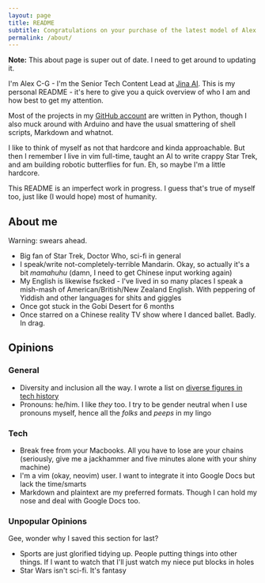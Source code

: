 ```yaml
---
layout: page
title: README
subtitle: Congratulations on your purchase of the latest model of Alex C-G. Please enjoy this user manual
permalink: /about/
---
```


**Note:** This about page is super out of date. I need to get around to updating it.

I'm Alex C-G - I'm the Senior Tech Content Lead at [Jina AI](https://github.com/jina-ai/jina/). This is my personal README - it's here to give you a quick overview of who I am and how best to get my attention.

Most of the projects in my [GitHub account](https://www.github.com/alexcg1) are written in Python, though I also muck around with Arduino and have the usual smattering of shell scripts, Markdown and whatnot.

I like to think of myself as not that hardcore and kinda approachable. But then I remember I live in vim full-time, taught an AI to write crappy Star Trek, and am building robotic butterflies for fun. Eh, so maybe I'm a little hardcore.

This README is an imperfect work in progress. I guess that's true of myself too, just like (I would hope) most of humanity.

## About me

Warning: swears ahead.

- Big fan of Star Trek, Doctor Who, sci-fi in general
- I speak/write not-completely-terrible Mandarin. Okay, so actually it's a bit *mamahuhu* (damn, I need to get Chinese input working again)
- My English is likewise fscked - I've lived in so many places I speak a mish-mash of American/British/New Zealand English. With peppering of Yiddish and other languages for shits and giggles
- Once got stuck in the Gobi Desert for 6 months
- Once starred on a Chinese reality TV show where I danced ballet. Badly. In drag.

## Opinions

### General

- Diversity and inclusion all the way. I wrote a list on [diverse figures in tech history](https://github.com/folkswhocode/awesome-diversity/blob/master/FIGURES.md)
- Pronouns: he/him. I like *they* too. I try to be gender neutral when I use pronouns myself, hence all the *folks* and *peeps* in my lingo

### Tech

- Break free from your Macbooks. All you have to lose are your chains (seriously, give me a jackhammer and five minutes alone with your shiny machine)
- I'm a vim (okay, neovim) user. I want to integrate it into Google Docs but lack the time/smarts
- Markdown and plaintext are my preferred formats. Though I can hold my nose and deal with Google Docs too.

### Unpopular Opinions

Gee, wonder why I saved this section for last?

- Sports are just glorified tidying up. People putting things into other things. If I want to watch that I'll just watch my niece put blocks in holes
- Star Wars isn't sci-fi. It's fantasy
